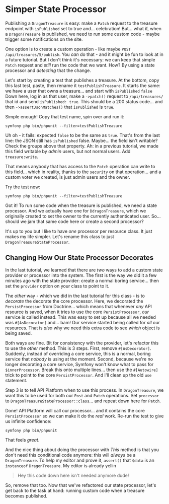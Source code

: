 # Simper State Processor

Publishing a `DragonTreasure` is easy: make a `Patch` request to the treasure endpoint
with `isPublished` set to true and... celebration! But... what if, when a
`DragonTreasure` is published, we need to run some custom code - maybe trigger
some notifications on the site.

One option is to create a custom operation - like maybe `POST /api/treasures/5/publish`.
You *can* do that - and it might be fun to look at in a future tutorial. But I
don't think it's necessary: we can keep that simple `Patch` request and *still* run
the code that we want. How? By using a state processor and *detecting* that the
change.

Let's start by creating a test that publishes a treasure. At the bottom, copy this
last test, paste, then rename it `testPublishTreasure`. It starts the same:
we have a user that owns a treasure... and start with `isPublished` `false` Down here,
log in as that user, make a `->patch()` request to `/api/treasures/` that id and
send `isPublished: true`. This should be a 200 status code... and then
`->assertJsonMatches()` that `isPublished` is `true`.

Simple enough! Copy that test name, spin over and run it:

```terminal
symfony php bin/phpunit --filter=testPublishTreasure
```

Uh oh - it fails: expected `false` to be the same as `true`. That's from the last
line: the JSON still has `isPublished` false. Maybe... the field isn't writable?
Check the groups above that property. Ah: in a previous tutorial, we made this field
writable by *admin* users, but not normal users. Add `treasure:write`.

That means anybody that has access to the `Patch` operation can write to this field...
which in reality, thanks to the `security` on that operation... and a custom voter
we created, is just admin users and the owner.

Try the test now:

```terminal-silent
symfony php bin/phpunit --filter=testPublishTreasure
```

Got it! To run some code when the treasure is published, we need a state processor.
And we actually have one for `DdragonTreasure`, which we originally created to
set the owner to the currently authenticated user. So... should we jam that same
code here or create a second processor?

It's up to you but I like to have *one* processor per resource class. It just makes
my life simpler. Let's rename this class to just `DragonTreasureStateProcessor`.

## Changing How Our State Processor Decorates

In the last tutorial, we learned that there are *two* ways to add a custom state
provider or processor into the system. The first is the way we did it a few minutes
ago with the state provider: create a normal boring service... then set the `provider`
option on your class to point to it.

The *other* way - which we did in the last tutorial for this class - is to
*decorate* the decorate the core processor. Here, we decorated the `PersistProcessor`
from Doctrine... which means that whenever *any* API resource is saved, when it
tries to use the core `PersistProcessor`, *our* service is called instead. This
was easy to set up because all we needed was `#[AsDecorator]` and... bam! Our
service started being called for *all* our resources. That is *also* why we need
this extra code to see *which* object is being saved.

Both ways are fine. Bit for consistency with the provider, let's refactor this to
use the *other* method. This is 3 steps. First, remove `#[AsDecorator]`. Suddenly,
instead of overriding a core service, this is a normal, boring service that *nobody*
is using at the moment. Second, because we're no longer decorating a core service,
Symfony won't know what to pass for `$innerProcessor`. Break this onto multiple
lines... then use the `#[Autowire]` trick to point to the core `PersistProcessor`.
And I'll clean up the old `use` statement.

Step 3 is to tell API Platform when to use this process. In `DragonTreasure`, we
want this to be used for both our `Post` and `Patch` operations. Set
`processor` to `DragonTreasureStateProcessor::class`... and repeat down here for
`Patch`.

Done! API Platform will call our processor... and it contains the core `PersistProcessor`
so we can make it do the *real* work. Re-run the test to give us infinite confidence:

```terminal-silent
symfony php bin/phpunit
```

That feels *great*.

And the nice thing about doing the processor with *This* method is that you don't
need this conditional code anymore: this will *always* be a `DragonTreasure`. To
help my editor and prove it, `assert()` that `$data` is an `instanceof`
`DragonTreasure`. My editor is already yellin

> Hey this code down here isn't needed anymore dude!

So, remove that too. Now that we've refactored our state processor, let's get
back to the task at hand: running custom code when a treasure becomes published.
